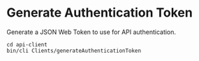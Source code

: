 # Generate Authentication Token

Generate a JSON Web Token to use for API authentication.

```
cd api-client
bin/cli Clients/generateAuthenticationToken
```
